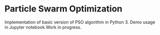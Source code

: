# Particle Swarm Optimization

Implementation of basic version of PSO algorithm in Python 3. Demo usage in Jupyter notebook.Work in progress.